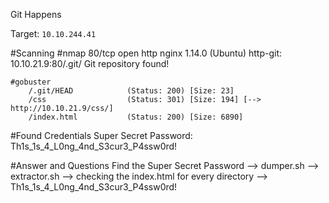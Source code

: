 Git Happens

Target: `10.10.244.41`

#Scanning
	#nmap
		80/tcp open  http    nginx 1.14.0 (Ubuntu)
		http-git: 
		10.10.21.9:80/.git/
		Git repository found!

	#gobuster
		/.git/HEAD            (Status: 200) [Size: 23]
		/css                  (Status: 301) [Size: 194] [--> http://10.10.21.9/css/]
		/index.html           (Status: 200) [Size: 6890]


#Found Credentials
	Super Secret Password: Th1s_1s_4_L0ng_4nd_S3cur3_P4ssw0rd!


#Answer and Questions
	Find the Super Secret Password --> dumper.sh --> extractor.sh --> checking the index.html for every directory --> Th1s_1s_4_L0ng_4nd_S3cur3_P4ssw0rd!


